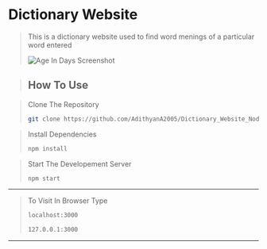# Dictionary Website

>
> This is a dictionary website used to find word menings of a particular word entered
> 
> ![Age In Days Screenshot](https://github.com/AdithyanA2005/JS_Simple_Programs/blob/main/00-Age_In_Days/github/snapshot.png)
>

> ## How To Use

>Clone The Repository
>``` bash
>git clone https://github.com/AdithyanA2005/Dictionary_Website_Node.git
>```

>Install Dependencies
>```zsh
>npm install
>```

>Start The Developement Server
>```bash
>npm start
>```

---

>To Visit In Browser Type
>
> ```bash
>localhost:3000
>```
>
> ```bash
> 127.0.0.1:3000
> ```

---
